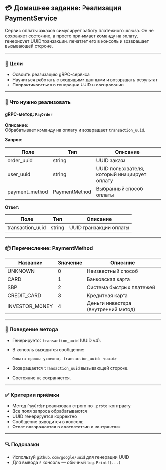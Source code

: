 ## 💳 Домашнее задание: Реализация PaymentService

Сервис оплаты заказов симулирует работу платёжного шлюза. Он не сохраняет состояние, а просто принимает команду на
оплату, генерирует UUID транзакции, печатает его в консоль и возвращает вызывающей стороне.

---

### 📌 Цели

- Освоить реализацию gRPC-сервиса
- Научиться работать с входящими данными и возвращать результат
- Попрактиковаться в генерации UUID и логировании

---

### 📁 Что нужно реализовать

#### gRPC-метод: `PayOrder`

**Описание:**  
Обрабатывает команду на оплату и возвращает `transaction_uuid`.

**Запрос:**

| Поле           | Тип           | Описание                                     |
|----------------|---------------|----------------------------------------------|
| order_uuid     | string        | UUID заказа                                  |
| user_uuid      | string        | UUID пользователя, который инициирует оплату |
| payment_method | PaymentMethod | Выбранный способ оплаты                      |

**Ответ:**

| Поле             | Тип    | Описание               |
|------------------|--------|------------------------|
| transaction_uuid | string | UUID транзакции оплаты |

---

### 📦 Перечисление: PaymentMethod

| Название       | Значение | Описание                            |
|----------------|----------|-------------------------------------|
| UNKNOWN        | 0        | Неизвестный способ                  |
| CARD           | 1        | Банковская карта                    |
| SBP            | 2        | Система быстрых платежей            |
| CREDIT_CARD    | 3        | Кредитная карта                     |
| INVESTOR_MONEY | 4        | Деньги инвестора (внутренний метод) |

---

### 🧠 Поведение метода

- Генерируется `transaction_uuid` (UUID v4).
- В консоль выводится сообщение:

  ```
  Оплата прошла успешно, transaction_uuid: <uuid>
  ```

- Возвращается `transaction_uuid` вызывающей стороне.
- Состояние не сохраняется.

---

### ✅ Критерии приёмки

- Метод `PayOrder` реализован строго по `.proto`-контракту
- Все поля запроса обрабатываются
- UUID генерируется корректно
- Сообщение выводится в консоль
- Ответ возвращается в соответствии с контрактом

---

### 🔍 Подсказки

- Используй `github.com/google/uuid` для генерации UUID
- Для вывода в консоль — обычный `log.Printf(...)`